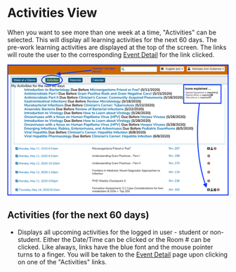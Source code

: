 # Activities View

When you want to see more than one week at a time, "Activities" can be selected. This will display all learning activities for the next 60 days. The pre-work learning activities are displayed at the top of the screen. The links will route the user to the corresponding [Event Detail](https://iliosproject.gitbook.io/ilios-user-guide/dashboard/event-detail-view) for the link clicked.

![](../.gitbook/assets/myacytivities.png)

## Activities \(for the next 60 days\)

* Displays all upcoming activities for the logged in user - student or non-student. Either the Date/Time can be clicked or the Room \# can be clicked.  Like always, links have the blue font and the mouse pointer turns to a finger.  You will be taken to the [Event Detail](https://iliosproject.gitbook.io/ilios-user-guide/dashboard/calendar-view#event-detail-view) page upon clicking on one of the "Activities" links.

